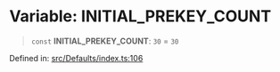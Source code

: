 # Variable: INITIAL\_PREKEY\_COUNT

> `const` **INITIAL\_PREKEY\_COUNT**: `30` = `30`

Defined in: [src/Defaults/index.ts:106](https://github.com/Fokusdotid/bail/blob/8a30cf93a8ac726f06d1ad6578695812a8253e53/src/Defaults/index.ts#L106)
